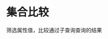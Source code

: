 # 集合比较

<section-starting-page>
<title>
集合的比较
</title>
<description>
    筛选属性值，比较通过<control>子查询</control>查询的结果
</description>
<spotlight>
<a href="some.md"></a>
<a href="all.md"></a>
</spotlight>
</section-starting-page>